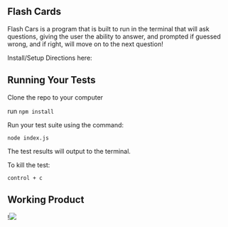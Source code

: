 ## Flash Cards
  Flash Cars is a program that is built to run in the terminal that will ask questions, giving the user the ability to answer, and prompted if guessed wrong, and if right, will move on to the next question!

  Install/Setup Directions here:
  
## Running Your Tests

Clone the repo to your computer

run `npm install`

Run your test suite using the command:

`node index.js`

The test results will output to the terminal.

To kill the test:

`control + c`
  
  
## Working Product
 !![](https://media.giphy.com/media/Y1pl2YB1UZPjq6VMAd/giphy.gif)

